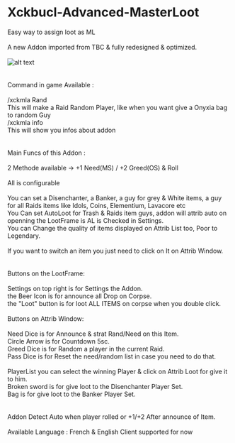 # Xckbucl-Advanced-MasterLoot
Easy way to assign loot as ML<br />
<br />
A new Addon imported from TBC & fully redesigned & optimized.<br />
<br />
![alt text](https://image.ibb.co/mS2exS/Screenshot_1.png)<br />
<br />
<br />
Command in game Available :<br />
<br />
/xckmla Rand<br />
This will make a Raid Random Player, like when you want give a Onyxia bag to random Guy<br />
/xckmla info<br />
This will show you infos about addon<br />
<br />
<br />
Main Funcs of this Addon :<br />
<br />
2 Methode available -> +1 Need(MS) / +2 Greed(OS) & Roll <br />
<br />
All is configurable<br />
<br />
You can set a Disenchanter, a Banker, a guy for grey & White items, a guy for all Raids items like Idols, Coins, Elementium, Lavacore etc<br />
You Can set AutoLoot for Trash & Raids item guys, addon will attrib auto on openning the LootFrame is AL is Checked in Settings.<br />
You can Change the quality of items displayed on Attrib List too, Poor to Legendary.<br />
<br />
If you want to switch an item you just need to click on It on Attrib Window.<br />
<br />
<br />
Buttons on the LootFrame:<br />
<br />
Settings on top right is for Settings the Addon.<br />
the Beer Icon is for announce all Drop on Corpse.<br />
the "Loot" button is for loot ALL ITEMS on corpse when you double click.<br />
<br />
Buttons on Attrib Window:<br />
<br />
Need Dice is for Announce & strat Rand/Need on this Item.<br />
Circle Arrow is for Countdown 5sc.<br />
Greed Dice is for Random a player in the current Raid.<br />
Pass Dice is for Reset the need/random list in case you need to do that.<br />
<br />
PlayerList you can select the winning Player & click on Attrib Loot for give it to him.<br />
Broken sword is for give loot to the Disenchanter Player Set.<br />
Bag is for give loot to the Banker Player Set.<br />
<br />
<br />
Addon Detect Auto when player rolled or +1/+2 After announce of Item.
<br />
<br />
Available Language : French & English Client supported for now<br />
